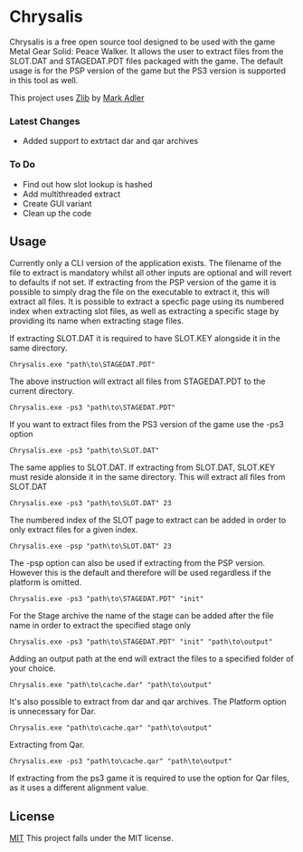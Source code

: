 
# Chrysalis


Chrysalis is a free open source tool designed to be used with the game Metal Gear Solid: Peace Walker. It allows the user to extract files from the SLOT.DAT and STAGEDAT.PDT files packaged with the game. The default usage is for the PSP version of the game but the PS3 version is supported in this tool as well.

This project uses [Zlib](https://github.com/madler/zlib) by [Mark Adler](https://github.com/madler)


### Latest Changes
 - Added support to extrtact dar and qar archives

### To Do
 - Find out how slot lookup is hashed
 - Add multithreaded extract
 - Create GUI variant
 - Clean up the code

##  Usage

Currently only a CLI version of the application exists. The filename of the file to extract is mandatory whilst all other inputs are optional and will revert to defaults if not set. If extracting from the PSP version of the game it is possible to simply drag the file on the executable to extract it, this will extract all files. It is possible to extract a specfic page using its numbered index when extracting slot files, as well as extracting a specific stage by providing its name when extracting stage files.

If extracting SLOT.DAT it is required to have SLOT.KEY alongside it in the same directory.

```
Chrysalis.exe "path\to\STAGEDAT.PDT"
```
The above instruction will extract all files from STAGEDAT.PDT to the current directory.

```
Chrysalis.exe -ps3 "path\to\STAGEDAT.PDT"
```
If you want to extract files from the PS3 version of the game use the -ps3 option

```
Chrysalis.exe -ps3 "path\to\SLOT.DAT"
```
The same applies to SLOT.DAT. If extracting from SLOT.DAT, SLOT.KEY must reside alonside it in the same directory. This will extract all files from SLOT.DAT

```
Chrysalis.exe -ps3 "path\to\SLOT.DAT" 23
```
The numbered index of the SLOT page to extract can be added in order to only extract files for a given index.

```
Chrysalis.exe -psp "path\to\SLOT.DAT" 23
```
The -psp option can also be used if extracting from the PSP version. However this is the default and therefore will be used regardless if the platform is omitted.

```
Chrysalis.exe -ps3 "path\to\STAGEDAT.PDT" "init"
```
For the Stage archive the name of the stage can be added after the file name in order to extract the specified stage only

```
Chrysalis.exe -ps3 "path\to\STAGEDAT.PDT" "init" "path\to\output"
```
Adding an output path at the end will extract the files to a specified folder of your choice.

```
Chrysalis.exe "path\to\cache.dar" "path\to\output"
```
It's also possible to extract from dar and qar archives. The Platform option is unnecessary for Dar.

```
Chrysalis.exe "path\to\cache.qar" "path\to\output"
```
Extracting from Qar.

```
Chrysalis.exe -ps3 "path\to\cache.qar" "path\to\output"
```
If extracting from the ps3 game it is required to use the option for Qar files, as it uses a different alignment value.

## License
[MIT](LICENSE.md)
This project falls under the MIT license.

